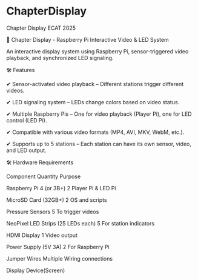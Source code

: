 # ChapterDisplay
Chapter Display ECAT 2025

📌 Chapter Display - Raspberry Pi Interactive Video & LED System

An interactive display system using Raspberry Pi, sensor-triggered video playback, and synchronized LED signaling.

🛠️ Features

✔ Sensor-activated video playback – Different stations trigger different videos.


✔ LED signaling system – LEDs change colors based on video status.

✔ Multiple Raspberry Pis – One for video playback (Player Pi), one for LED control (LED Pi).

✔ Compatible with various video formats (MP4, AVI, MKV, WebM, etc.).

✔ Supports up to 5 stations – Each station can have its own sensor, video, and LED output.


🛠️ Hardware Requirements

Component	Quantity	Purpose

Raspberry Pi 4 (or 3B+)	2	Player Pi & LED Pi

MicroSD Card (32GB+)	2	OS and scripts

Pressure Sensors	5	To trigger videos

NeoPixel LED Strips (25 LEDs each)	5	For station indicators

HDMI Display	1	Video output

Power Supply (5V 3A)	2	For Raspberry Pi

Jumper Wires	Multiple	Wiring connections

Display Device(Screen)

